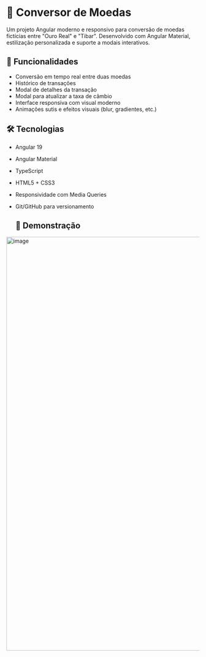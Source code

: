 # 💱 Conversor de Moedas

Um projeto Angular moderno e responsivo para conversão de moedas fictícias entre "Ouro Real" e "Tibar". Desenvolvido com Angular Material, estilização personalizada e suporte a modais interativos.

## 🚀 Funcionalidades

- Conversão em tempo real entre duas moedas
- Histórico de transações
- Modal de detalhes da transação
- Modal para atualizar a taxa de câmbio
- Interface responsiva com visual moderno
- Animações sutis e efeitos visuais (blur, gradientes, etc.)

## 🛠 Tecnologias

- Angular 19
- Angular Material
- TypeScript
- HTML5 + CSS3
- Responsividade com Media Queries
- Git/GitHub para versionamento

   ## 📸 Demonstração


<img width="3286" height="1080" alt="image" src="https://github.com/user-attachments/assets/08674e97-634c-4f70-a8d3-11ce7980c171" />

